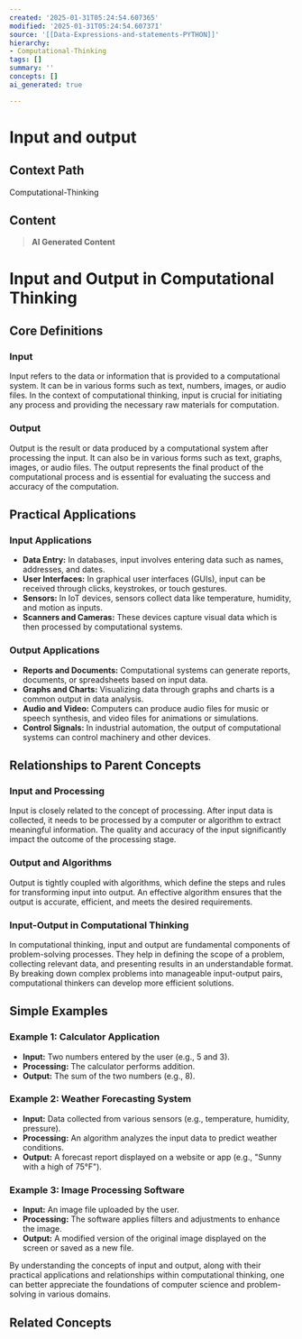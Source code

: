 ```yaml
---
created: '2025-01-31T05:24:54.607365'
modified: '2025-01-31T05:24:54.607371'
source: '[[Data-Expressions-and-statements-PYTHON]]'
hierarchy:
- Computational-Thinking
tags: []
summary: ''
concepts: []
ai_generated: true

---
```


# Input and output

## Context Path
Computational-Thinking

## Content
> **AI Generated Content**
 # Input and Output in Computational Thinking

## Core Definitions

### Input
Input refers to the data or information that is provided to a computational system. It can be in various forms such as text, numbers, images, or audio files. In the context of computational thinking, input is crucial for initiating any process and providing the necessary raw materials for computation.

### Output
Output is the result or data produced by a computational system after processing the input. It can also be in various forms such as text, graphs, images, or audio files. The output represents the final product of the computational process and is essential for evaluating the success and accuracy of the computation.

## Practical Applications

### Input Applications
- **Data Entry:** In databases, input involves entering data such as names, addresses, and dates.
- **User Interfaces:** In graphical user interfaces (GUIs), input can be received through clicks, keystrokes, or touch gestures.
- **Sensors:** In IoT devices, sensors collect data like temperature, humidity, and motion as inputs.
- **Scanners and Cameras:** These devices capture visual data which is then processed by computational systems.

### Output Applications
- **Reports and Documents:** Computational systems can generate reports, documents, or spreadsheets based on input data.
- **Graphs and Charts:** Visualizing data through graphs and charts is a common output in data analysis.
- **Audio and Video:** Computers can produce audio files for music or speech synthesis, and video files for animations or simulations.
- **Control Signals:** In industrial automation, the output of computational systems can control machinery and other devices.

## Relationships to Parent Concepts

### Input and Processing
Input is closely related to the concept of processing. After input data is collected, it needs to be processed by a computer or algorithm to extract meaningful information. The quality and accuracy of the input significantly impact the outcome of the processing stage.

### Output and Algorithms
Output is tightly coupled with algorithms, which define the steps and rules for transforming input into output. An effective algorithm ensures that the output is accurate, efficient, and meets the desired requirements.

### Input-Output in Computational Thinking
In computational thinking, input and output are fundamental components of problem-solving processes. They help in defining the scope of a problem, collecting relevant data, and presenting results in an understandable format. By breaking down complex problems into manageable input-output pairs, computational thinkers can develop more efficient solutions.

## Simple Examples

### Example 1: Calculator Application
- **Input:** Two numbers entered by the user (e.g., 5 and 3).
- **Processing:** The calculator performs addition.
- **Output:** The sum of the two numbers (e.g., 8).

### Example 2: Weather Forecasting System
- **Input:** Data collected from various sensors (e.g., temperature, humidity, pressure).
- **Processing:** An algorithm analyzes the input data to predict weather conditions.
- **Output:** A forecast report displayed on a website or app (e.g., "Sunny with a high of 75°F").

### Example 3: Image Processing Software
- **Input:** An image file uploaded by the user.
- **Processing:** The software applies filters and adjustments to enhance the image.
- **Output:** A modified version of the original image displayed on the screen or saved as a new file.

By understanding the concepts of input and output, along with their practical applications and relationships within computational thinking, one can better appreciate the foundations of computer science and problem-solving in various domains.

## Related Concepts
